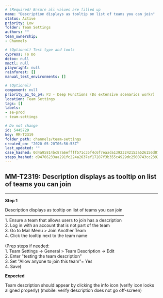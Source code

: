 ```yaml
---
# (Required) Ensure all values are filled up
name: "Description displays as tooltip on list of teams you can join"
status: Active
priority: Low
folder: Team Settings
authors: ""
team_ownership: 
- Channels

# (Optional) Test type and tools
cypress: To Do
detox: null
mmctl: null
playwright: null
rainforest: []
manual_test_environments: []

# (Optional)
component: null
priority_p1_to_p4: P3 - Deep Functions (Do extensive scenarios work?)
location: Team Settings
tags: []
labels: 
- se-prod
- team-settings

# Do not change
id: 5445729
key: MM-T2319
folder_path: channels/team-settings
created_on: "2020-05-20T06:56:53Z"
last_updated: ""
case_hashed: 0d4a95814bc87a6effff571c35f4c6f7eaada13923242153a526156d07839dfd22f68b5999121b4ff60e39661aac094d
steps_hashed: d94766233aa291fc224a2637ef17287f3b355c4929dc2500743cc2392ea95cdb4c66a8c97d00f23cce6b96b0631515b2
---
```


## MM-T2319: Description displays as tooltip on list of teams you can join

---

**Step 1**

Description displays as tooltip on list of teams you can join\
————————————————————————————\
1\. Ensure a team that allows users to join has a description\
2\. Log in with an account that is not part of the team\
3\. Go to Mail Menu > Join Another Team\
4\. Click the tooltip next to the team name\
\
(Prep steps if needed:\
1\. Team Settings -> General > Team Description -> Edit\
2\. Enter "testing the team description"\
3\. Set "Allow anyone to join this team"= Yes\
4\. Save)

**Expected**

Team description should appear by clicking the info icon (verify icon looks aligned properly) (mobile: verify description does not go off-screen)
